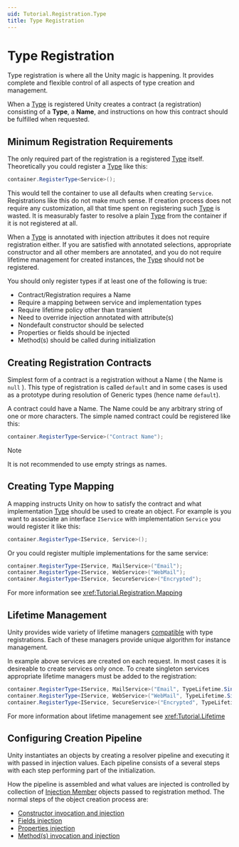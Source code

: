 ```yaml
---
uid: Tutorial.Registration.Type
title: Type Registration
---
```


# Type Registration

Type registration is where all the Unity magic is happening. It provides complete and flexible control of all aspects of type creation and management.

When a [Type](xref:System.Type) is registered Unity creates a contract (a registration) consisting of a **Type**, a **Name**, and instructions on how this contract should be fulfilled when requested.

## Minimum Registration Requirements

The only required part of the registration is a registered [Type](xref:System.Type) itself. Theoretically you could register a [Type](xref:System.Type) like this:

```cs
container.RegisterType<Service>();
```

This would tell the container to use all defaults when creating `Service`. Registrations like this do not make much sense. If creation process does not require any customization, all that time spent on registering such [Type](xref:System.Type) is wasted. It is measurably faster to resolve a plain [Type](xref:System.Type) from the container if it is not registered at all.

When a [Type](xref:System.Type) is annotated with injection attributes it does not require registration either. If you are satisfied with annotated selections, appropriate constructor and all other members are annotated, and you do not require lifetime management for created instances, the [Type](xref:System.Type) should not be registered.

You should only register types if at least one of the following is true:

* Contract/Registration requires a Name
* Require a mapping between service and implementation types
* Require lifetime policy other than transient
* Need to override injection annotated with attribute(s)
* Nondefault constructor should be selected
* Properties or fields should be injected
* Method(s) should be called during initialization

## Creating Registration Contracts

Simplest form of a contract is a registration without a Name ( the Name is `null` ). This type of registration is called `default` and in some cases is used as a prototype during resolution of Generic types (hence name `default`).

A contract could have a Name. The Name could be any arbitrary string of one or more characters. The simple named contract could be registered like this:

```cs
container.RegisterType<Service>("Contract Name");
```

> [!NOTE]
> It is not recommended to use empty strings as names.

## Creating Type Mapping

A mapping instructs Unity on how to satisfy the contract and what implementation [Type](xref:System.Type) should be used to create an object. For example is you want to associate an interface `IService` with implementation `Service` you would register it like this:

```cs
container.RegisterType<IService, Service>();
```

Or you could register multiple implementations for the same service:

```cs
container.RegisterType<IService, MailService>("Email");
container.RegisterType<IService, WebService>("WebMail");
container.RegisterType<IService, SecureService>("Encrypted");
```

For more information see <xref:Tutorial.Registration.Mapping>

## Lifetime Management

Unity provides wide variety of lifetime managers [compatible](xref:Unity.TypeLifetime) with type registrations. Each of these managers provide unique algorithm for instance management.

In example above services are created on each request. In most cases it is desireable to create services only once. To create singleton services appropriate lifetime managers must be added to the registration:

```cs
container.RegisterType<IService, MailService>("Email", TypeLifetime.Singleton);
container.RegisterType<IService, WebService>("WebMail", TypeLifetime.Singleton);
container.RegisterType<IService, SecureService>("Encrypted", TypeLifetime.Singleton);
```

For more information about lifetime management see <xref:Tutorial.Lifetime>

## Configuring Creation Pipeline

Unity instantiates an objects by creating a resolver pipeline and executing it with passed in injection values. Each pipeline consists of a several steps with each step performing part of the initialization.

How the pipeline is assembled and what values are injected is controlled by collection of [Injection Member](xref:Unity.Injection.InjectionMember) objects passed to registration method. The normal steps of the object creation process are:

* [Constructor invocation and injection](xref:Tutorial.Injection.Constructor)
* [Fields injection](xref:Tutorial.Injection.Field)
* [Properties injection](xref:Tutorial.Injection.Property)
* [Method(s) invocation and injection](xref:Tutorial.Injection.Method)
